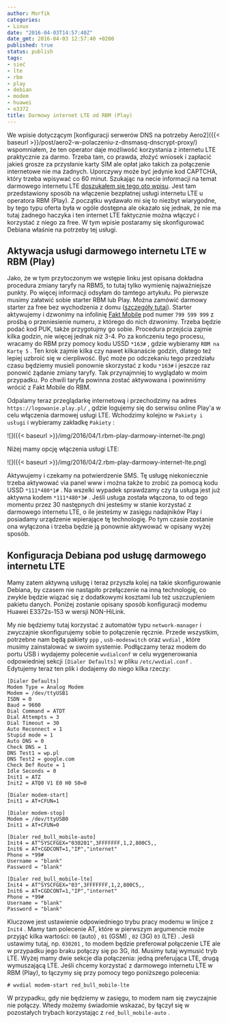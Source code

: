 ```yaml
---
author: Morfik
categories:
- Linux
date: "2016-04-03T14:57:40Z"
date_gmt: 2016-04-03 12:57:40 +0200
published: true
status: publish
tags:
- sieć
- lte
- rbm
- play
- debian
- modem
- huawei
- e3372
title: Darmowy internet LTE od RBM (Play)
---
```


We wpisie dotyczącym [konfiguracji serwerów DNS na potrzeby
Aero2]({{< baseurl >}}/post/aero2-w-polaczeniu-z-dnsmasq-dnscrypt-proxy/) wspomniałem, że ten
operator daje możliwość korzystania z internetu LTE praktycznie za darmo. Trzeba tam, co prawda,
złożyć wniosek i zapłacić jakieś grosze za przysłanie karty SIM ale opłat jako takich za
połączenie internetowe nie ma żadnych. Uporczywy może być jedynie kod CAPTCHA, który trzeba
wpisywać co 60 minut. Szukając na necie informacji na temat darmowego internetu LTE [doszukałem się
tego oto wpisu](http://jdtech.pl/2015/09/darmowy-internet-lte-w-redbullmobile-porady-2015.html).
Jest tam przedstawiony sposób na włączenie bezpłatnej usługi internetu LTE u operatora RBM (Play). Z
początku wydawało mi się to niezbyt wiarygodne, by tego typu oferta była w ogóle dostępna ale
okazało się jednak, że nie ma tutaj żadnego haczyka i ten internet LTE faktycznie można włączyć i
korzystać z niego za free. W tym wpisie postaramy się skonfigurować Debiana właśnie na potrzeby tej
usługi.

<!--more-->
## Aktywacja usługi darmowego internetu LTE w RBM (Play)

Jako, że w tym przytoczonym we wstępie linku jest opisana dokładna procedura zmiany taryfy na RBM5,
to tutaj tylko wymienię najważniejsze punkty. Po więcej informacji odsyłam do tamtego artykułu. Po
pierwsze musimy załatwić sobie starter RBM lub Play. Można zamówić darmowy starter za free bez
wychodzenia z domu ([szczegóły
tutaj](http://jdtech.pl/2015/07/darmowe-startery-operatorow-komorkowych.html)). Starter aktywujemy i
dzwonimy na infolinię [Fakt Mobile](http://www.faktmobile.pl/) pod numer `799 599 999` z prośbą o
przeniesienie numeru, z którego do nich dzwonimy. Trzeba będzie podać kod PUK, także przygotujmy go
sobie. Procedura przejścia zajmie kilka godzin, nie więcej jednak niż 3-4. Po za kończeniu tego
procesu, wracamy do RBM przy pomocy kodu USSD `*163#` , gdzie wybieramy `RBM na Kartę 5` . Ten krok
zajmie kilka czy nawet kilkanaście godzin, dlatego też lepiej uzbroić się w cierpliwość. Być może po
odczekaniu tego przedziału czasu będziemy musieli ponownie skorzystać z kodu `*163#` i jeszcze raz
ponowić żądanie zmiany taryfy. Tak przynajmniej to wyglądało w moim przypadku. Po chwili taryfa
powinna zostać aktywowana i powinniśmy wrócić z Fakt Mobile do RBM.

Odpalamy teraz przeglądarkę internetową i przechodzimy na adres `https://logowanie.play.pl/` , gdzie
logujemy się do serwisu online Play'a w celu włączenia darmowej usługi LTE. Wchodzimy kolejno w
`Pakiety i usługi` i wybieramy zakładkę `Pakiety` :

![]({{< baseurl >}}/img/2016/04/1.rbm-play-darmowy-internet-lte.png)

Niżej mamy opcję włączenia usługi LTE:

![]({{< baseurl >}}/img/2016/04/2.rbm-play-darmowy-internet-lte.png)

Aktywujemy i czekamy na potwierdzenie SMS. Tę usługę niekoniecznie trzeba aktywować via panel www i
można także to zrobić za pomocą kodu USSD `*111*480*1#` . Na wszelki wypadek sprawdzamy czy ta
usługa jest już aktywna kodem `*111*480*3#` . Jeśli usługa została włączona, to od tego momentu
przez 30 następnych dni jesteśmy w stanie korzystać z darmowego internetu LTE, o ile jesteśmy w
zasięgu nadajników Play i posiadamy urządzenie wpierające tę technologię. Po tym czasie zostanie
ona wyłączona i trzeba będzie ją ponownie aktywować w opisany wyżej sposób.

## Konfiguracja Debiana pod usługę darmowego internetu LTE

Mamy zatem aktywną usługę i teraz przyszła kolej na takie skonfigurowanie Debiana, by czasem nie
nastąpiło przełączenie na inną technologię, co zwykle będzie wiązać się z dodatkowymi kosztami lub
też uszczupleniem pakietu danych. Poniżej zostanie opisany sposób konfiguracji modemu Huawei
E3372s-153 w wersji NON-HiLink.

My nie będziemy tutaj korzystać z automatów typu `network-manager` i zwyczajnie skonfigurujemy sobie
to połączenie ręcznie. Przede wszystkim, potrzebne nam będą pakiety `ppp` , `usb-modeswitch` oraz
`wvdial` , które musimy zainstalować w swoim systemie. Podłączamy teraz modem do portu USB i
wydajemy polecenie `wvdialconf` w celu wygenerowania odpowiedniej sekcji `[Dialer Defaults]` w pliku
`/etc/wvdial.conf` . Edytujemy teraz ten plik i dodajemy do niego kilka rzeczy:

    [Dialer Defaults]
    Modem Type = Analog Modem
    Modem = /dev/ttyUSB1
    ISDN = 0
    Baud = 9600
    Dial Command = ATDT
    Dial Attempts = 3
    Dial Timeout = 30
    Auto Reconnect = 1
    Stupid mode = 1
    Auto DNS = 0
    Check DNS = 1
    DNS Test1 = wp.pl
    DNS Test2 = google.com
    Check Def Route = 1
    Idle Seconds = 0
    Init1 = ATZ
    Init2 = ATQ0 V1 E0 H0 S0=0

    [Dialer modem-start]
    Init1 = AT+CFUN=1

    [Dialer modem-stop]
    Modem = /dev/ttyUSB0
    Init1 = AT+CFUN=0

    [Dialer red_bull_mobile-auto]
    Init4 = AT^SYSCFGEX="030201",3FFFFFFF,1,2,800C5,,
    Init6 = AT+CGDCONT=1,"IP","internet"
    Phone = *99#
    Username = "blank"
    Password = "blank"

    [Dialer red_bull_mobile-lte]
    Init4 = AT^SYSCFGEX="03",3FFFFFFF,1,2,800C5,,
    Init6 = AT+CGDCONT=1,"IP","internet"
    Phone = *99#
    Username = "blank"
    Password = "blank"

Kluczowe jest ustawienie odpowiedniego trybu pracy modemu w linijce z `Init4` . Mamy tam polecenie
AT, które w pierwszym argumencie może przyjąć kilka wartości: `00` (auto) , `01` (GSM) , `02` (3G)
`03` (LTE) . Jeśli ustawimy tutaj, np. `030201` , to modem będzie preferował połączenie LTE ale w
przypadku jego braku połączy się po 3G, itd. Musimy tutaj wymusić tryb LTE. Wyżej mamy dwie sekcje
dla połączenia: jedną preferująca LTE, drugą wymuszającą LTE. Jeśli chcemy korzystać z darmowego
internetu LTE w RBM (Play), to łączymy się przy pomocy tego poniższego polecenia:

    # wvdial modem-start red_bull_mobile-lte

W przypadku, gdy nie będziemy w zasięgu, to modem nam się zwyczajnie nie połączy. Wtedy możemy
świadomie wskazać, by łączył się w pozostałych trybach korzystając z `red_bull_mobile-auto` .
